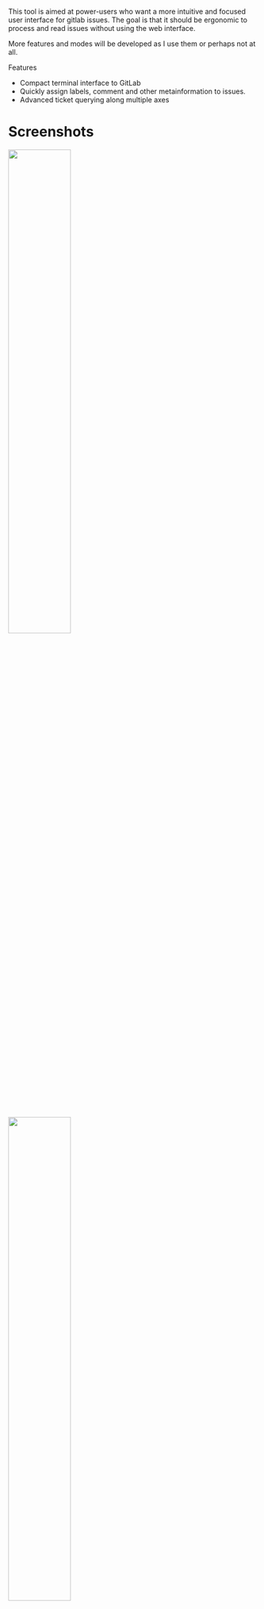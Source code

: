 This tool is aimed at power-users who want a more intuitive and focused
user interface for gitlab issues. The goal is that it should be ergonomic to
process and read issues without using the web interface.

More features and modes will be developed as I use them or perhaps not at all.

Features

* Compact terminal interface to GitLab
* Quickly assign labels, comment and other metainformation to issues.
* Advanced ticket querying along multiple axes

# Screenshots

<img src="https://i.imgur.com/JadwBu1.png" width=50%>
<img src="https://i.imgur.com/akYz7F9.png" width=50%>

# Key bindings

## Ticket List

|Key  | Definition                 |
|-----|----------------------------|
| C-q | Quit                       |
| g   | Goto Ticket                |
| s   | Search by open/closed      |
| c   | Search by ticket scope     |
| l   | Search by label            |
| m   | Search by milestone        |
| a   | Search by author           |
| o   | Search by owner            |
| w   | Search by weight           |
| /   | Search by keyword          |
| C-o | Toggle Asc/Desc            |
| C-s | Toggle CreatedAt/UpdatedAt |

## Ticket Page

|Key  | Definition                 |
|-----|----------------------------|
| ESC | Return to Ticket List      |
| g   | Goto Ticket                |
| F10 | Commit ticket changes      |
| s   | Toggle Open/Close Status   |
| t   | Modify title               |
| l   | Modify labels              |
| m   | Modify milestone           |
| o   | Modify owner               |
| w   | Modify weight              |
| c   | Add a new comment          |
| d   | Modify description         |
| v   | View currently selected comment |
| n   | Move to next issue         |
| p   | Move to previous issue     |



# Building

The only tested configuration is with cabal new-build with GHC-8.6.4 and cabal-install-2.4.0.0.

```
cabal new-run
```
